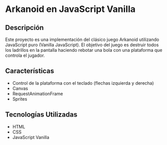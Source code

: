 # Arkanoid en JavaScript Vanilla

## Descripción

Este proyecto es una implementación del clásico juego Arkanoid utilizando JavaScript puro (Vanilla JavaScript). El objetivo del juego es destruir todos los ladrillos en la pantalla haciendo rebotar una bola con una plataforma que controla el jugador.

## Características

- Control de la plataforma con el teclado (flechas izquierda y derecha)
- Canvas
- RequestAnimationFrame
- Sprites

## Tecnologías Utilizadas

- HTML
- CSS
- JavaScript Vanilla

